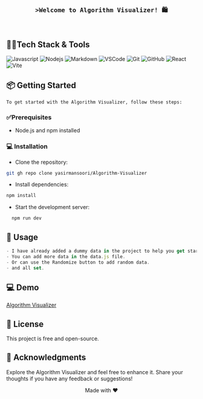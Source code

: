 <!-- Intro  -->
<h3 align="center">
        <samp>&gt;Welcome to Algorithm Visualizer! 🛍️</samp>
</h3>
<br />

## 👩‍💻Tech Stack & Tools
![Javascript](https://img.shields.io/badge/Javascript-F0DB4F?style=for-the-badge&labelColor=black&logo=javascript&logoColor=F0DB4F)
![Nodejs](https://img.shields.io/badge/Nodejs-3C873A?style=for-the-badge&labelColor=black&logo=node.js&logoColor=3C873A)
![Markdown](https://img.shields.io/badge/Markdown-000000?style=for-the-badge&logo=markdown&logoColor=white)
![VSCode](https://img.shields.io/badge/Visual_Studio-0078d7?style=for-the-badge&logo=visual%20studio&logoColor=white)
![Git](https://img.shields.io/badge/Git-F05032?style=for-the-badge&logo=git&logoColor=white)
![GitHub](https://img.shields.io/badge/GitHub-black?style=for-the-badge&logo=github&logoColor=white)
![React](https://img.shields.io/badge/React-61DAFB?style=for-the-badge&labelColor=black&logo=react&logoColor=61DAFB)
![Vite](https://img.shields.io/badge/Vite-646CFF?style=for-the-badge&labelColor=black&logo=vite&logoColor=646CFF)
<br/>

## 📦 Getting Started

`To get started with the Algorithm Visualizer, follow these steps:`

### ✅Prerequisites
- Node.js and npm installed

### 💻 Installation

- Clone the repository: 
```sh
git gh repo clone yasirmansoori/Algorithm-Visualizer
````
- Install dependencies: 
```sh
npm install
````
- Start the development server:
```sh
  npm run dev
```
## 🚀 Usage

```js
- I have already added a dummy data in the project to help you get started.
- You can add more data in the data.js file.
- Or can use the Randomize button to add random data.
- and all set.
```

## 💻 Demo
[Algorithm Visualizer](https://algorithm-visualizerio.netlify.app)

## 📝 License
This project is free and open-source.

## 🎉 Acknowledgments
Explore the Algorithm Visualizer and feel free to enhance it. Share your thoughts if you have any feedback or suggestions!
<div align="center">Made with ❤️</div>